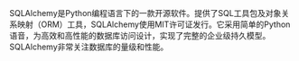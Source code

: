 SQLAlchemy是Python编程语言下的一款开源软件。提供了SQL工具包及对象关系映射（ORM）工具，SQLAlchemy使用MIT许可证发行。它采用简单的Python语音，为高效和高性能的数据库访问设计，实现了完整的企业级持久模型。SQLAlchemy非常关注数据库的量级和性能。



